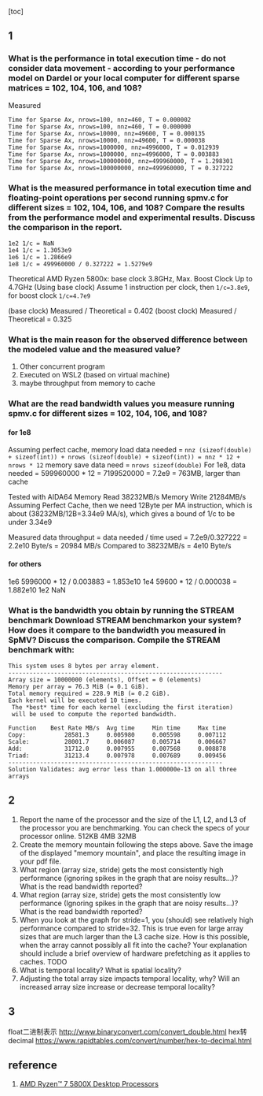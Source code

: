 [toc]

## 1

### What is the performance in total execution time  - do not consider data movement - according to your performance model on Dardel or your local computer for different sparse matrices  = 102, 104, 106, and 108? 

Measured
```
Time for Sparse Ax, nrows=100, nnz=460, T = 0.000002
Time for Sparse Ax, nrows=100, nnz=460, T = 0.000000
Time for Sparse Ax, nrows=10000, nnz=49600, T = 0.000135
Time for Sparse Ax, nrows=10000, nnz=49600, T = 0.000038
Time for Sparse Ax, nrows=1000000, nnz=4996000, T = 0.012939
Time for Sparse Ax, nrows=1000000, nnz=4996000, T = 0.003883
Time for Sparse Ax, nrows=100000000, nnz=499960000, T = 1.298301
Time for Sparse Ax, nrows=100000000, nnz=499960000, T = 0.327222
```

### What is the measured performance in total execution time and floating-point operations per second running spmv.c for different sizes  = 102, 104, 106, and 108? Compare the results from the performance model and experimental results. Discuss the comparison in the report.

```
1e2 1/c = NaN
1e4 1/c = 1.3053e9
1e6 1/c = 1.2866e9
1e8 1/c = 499960000 / 0.327222 = 1.5279e9
```

Theoretical
AMD Ryzen 5800x: base clock 3.8GHz, Max. Boost Clock Up to 4.7GHz 
(Using base clock) Assume 1 instruction per clock, then `1/c=3.8e9`, for boost clock `1/c=4.7e9`

(base clock) Measured / Theoretical = 0.402
(boost clock) Measured / Theoretical = 0.325

### What is the main reason for the observed difference between the modeled value and the measured value?

1. Other concurrent program
2. Executed on WSL2 (based on virtual machine)
3. maybe throughput from memory to cache



### What are the read bandwidth values you measure running spmv.c for different sizes  = 102, 104, 106, and 108?

#### for 1e8

Assuming perfect cache, memory load data needed = `nnz (sizeof(double) + sizeof(int)) + nrows (sizeof(double) + sizeof(int)) = nnz * 12 + nrows * 12`
memory save data need = `nrows sizeof(double)`
For 1e8, data needed = 599960000 * 12 = 7199520000 = 7.2e9 = 763MB, larger than cache

Tested with AIDA64
Memory Read 38232MB/s
Memory Write 21284MB/s
Assuming Perfect Cache, then we need 12Byte per MA instruction, which is about (38232MB/12B=3.34e9 MA/s), which gives a bound of 1/c to be under 3.34e9

Measured data throughput = data needed / time used = 7.2e9/0.327222 = 2.2e10 Byte/s = 20984 MB/s
Compared to 38232MB/s = 4e10 Byte/s

#### for others

1e6 5996000 * 12 / 0.003883 = 1.853e10
1e4 59600 * 12 / 0.000038 = 1.882e10
1e2 NaN

### What is the bandwidth you obtain by running the STREAM benchmark  Download STREAM benchmarkon your system? How does it compare to the bandwidth you measured in SpMV? Discuss the comparison. Compile the STREAM benchmark with:

```
This system uses 8 bytes per array element.
-------------------------------------------------------------
Array size = 10000000 (elements), Offset = 0 (elements)
Memory per array = 76.3 MiB (= 0.1 GiB).
Total memory required = 228.9 MiB (= 0.2 GiB).
Each kernel will be executed 10 times.
 The *best* time for each kernel (excluding the first iteration)
 will be used to compute the reported bandwidth.

Function    Best Rate MB/s  Avg time     Min time     Max time
Copy:           28581.3     0.005980     0.005598     0.007112
Scale:          28001.7     0.006087     0.005714     0.006667
Add:            31712.0     0.007955     0.007568     0.008878
Triad:          31213.4     0.007978     0.007689     0.009456
-------------------------------------------------------------
Solution Validates: avg error less than 1.000000e-13 on all three arrays
```

## 2

1. Report the name of the processor and the size of the L1, L2, and L3 of the processor you are benchmarking. You can check the specs of your processor online.
512KB 4MB 32MB
2. Create the memory mountain following the steps above.
Save the image of the displayed "memory mountain", and place the resulting image in your pdf file.
3. What region (array size, stride) gets the most consistently high performance (ignoring spikes in the graph that are noisy results...)? What is the read bandwidth reported? 
4. What region (array size, stride) gets the most consistently low performance (Ignoring spikes in the graph that are noisy results...)? What is the read bandwidth reported? 
5. When you look at the graph for stride=1, you (should) see relatively high performance compared to stride=32. This is true even for large array sizes that are much larger than the L3 cache size. How is this possible, when the array cannot possibly all fit into the cache? Your explanation should include a brief overview of hardware prefetching as it applies to caches.
TODO
6. What is temporal locality? What is spatial locality?
7. Adjusting the total array size impacts temporal locality, why? Will an increased array size increase or decrease temporal locality?

## 3

float二进制表示
http://www.binaryconvert.com/convert_double.html
hex转decimal
https://www.rapidtables.com/convert/number/hex-to-decimal.html

## reference

1. [AMD Ryzen™ 7 5800X Desktop Processors](https://www.amd.com/en/products/cpu/amd-ryzen-7-5800x)